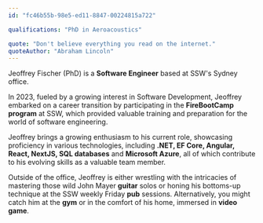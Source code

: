 ```yaml
---
id: "fc46b55b-98e5-ed11-8847-00224815a722"

qualifications: "PhD in Aeroacoustics"

quote: "Don't believe everything you read on the internet."
quoteAuthor: "Abraham Lincoln"
---
```


Jeoffrey Fischer (PhD) is a **Software Engineer** based at SSW's Sydney office. 

In 2023, fueled by a growing interest in Software Development, Jeoffrey embarked on a career transition by participating in the **FireBootCamp program** at SSW, which provided valuable training and preparation for the world of software engineering. 

Jeoffrey brings a growing enthusiasm to his current role, showcasing proficiency in various technologies, including **.NET, EF Core, Angular, React, NextJS, SQL databases** and **Microsoft Azure**, all of which contribute to his evolving skills as a valuable team member.

Outside of the office, Jeoffrey is either wrestling with the intricacies of mastering those wild John Mayer **guitar** solos or honing his bottoms-up technique at the SSW weekly Friday **pub** sessions. Alternatively, you might catch him at the **gym** or in the comfort of his home, immersed in **video game**.
